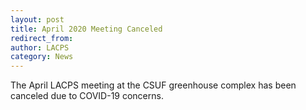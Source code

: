 ```yaml
---
layout: post
title: April 2020 Meeting Canceled
redirect_from:
author: LACPS
category: News
---
```


The April LACPS meeting at the CSUF greenhouse complex has been canceled due to COVID-19 concerns.
